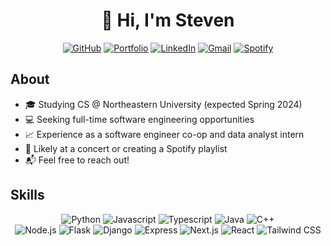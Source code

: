 <div id="intro" align="center">
  <h1>👋 Hi, I'm Steven</h1>
</div>

<p align="center">
  <a href="https://github.com/stevenxngo" target="_blank"><img alt="GitHub" src="https://img.shields.io/badge/-@stevenxngo-181717?style=for-the-badge&logo=GitHub&logoColor=white"></a>
  <a href="mailto:steventxngo@gmail.com" target="_blank"><img alt="Portfolio" src="https://img.shields.io/badge/-Portfolio-38b2ac?style=for-the-badge"></a>
  <a href="https://www.linkedin.com/in/stevenxngo" target="_blank"><img alt="LinkedIn" src="https://img.shields.io/badge/-LinkedIn-0077B5?style=for-the-badge&logo=Linkedin&logoColor=white"></a>
  <a href="mailto:steventxngo@gmail.com" target="_blank"><img alt="Gmail" src="https://img.shields.io/badge/-Gmail-EA4335?style=for-the-badge&logo=Gmail&logoColor=white"></a>
  <a href="https://open.spotify.com/user/a202jrbuwjn17aw171oymxokf" target="_blank"><img alt="Spotify" src="https://img.shields.io/badge/-Spotify-1DB954?style=for-the-badge&logo=Spotify&logoColor=white"></a>
</p>

<h2 id="about">About</h2>

- 🎓 Studying CS @ Northeastern University (expected Spring 2024)
- 💻 Seeking full-time software engineering opportunities
- 📈 Experience as a software engineer co-op and data analyst intern
- 🎵 Likely at a concert or creating a Spotify playlist
- 📬 Feel free to reach out!

<h2 id="skills">Skills</h2>

<div align="center">
  <img alt="Python" src="https://img.shields.io/badge/-Python-3776AB?style=for-the-badge&logo=Python&logoColor=white">
  <img alt="Javascript" src="https://img.shields.io/badge/-Javascript-F7DF1E?style=for-the-badge&logo=Javascript&logoColor=white">
  <img alt="Typescript" src="https://img.shields.io/badge/-Typescript-3776AB?style=for-the-badge&logo=Python&logoColor=white">
  <img alt="Java" src="https://img.shields.io/badge/-Java-F80000?style=for-the-badge&logo=Java&logoColor=white">
  <img alt="C++" src="https://img.shields.io/badge/-C++-00599C?style=for-the-badge&logo=C++&logoColor=white">
</div>

<div align="center">
  <img alt="Node.js" src="https://img.shields.io/badge/-Node.js-339933?style=for-the-badge&logo=Node.js&logoColor=white">
  <img alt="Flask" src="https://img.shields.io/badge/-Flask-000000?style=for-the-badge&logo=Flask&logoColor=white">
  <img alt="Django" src="https://img.shields.io/badge/-Django-092E20?style=for-the-badge&logo=Django&logoColor=white">
  <img alt="Express" src="https://img.shields.io/badge/-Express-000000?style=for-the-badge&logo=Express&logoColor=white">
  <img alt="Next.js" src="https://img.shields.io/badge/-Next.js-000000?style=for-the-badge&logo=Next.js&logoColor=white">
  <img alt="React" src="https://img.shields.io/badge/-React-61DAFB?style=for-the-badge&logo=React&logoColor=white">
  <img alt="Tailwind CSS" src="https://img.shields.io/badge/-Tailwind_CSS-06B6D4?style=for-the-badge&logo=TailwindCSS&logoColor=white">
<!--   <img alt="Bootstrap" src="https://img.shields.io/badge/-Bootstrap-7952B3?style=for-the-badge&logo=Bootstrap&logoColor=white"> -->
</div>

<!--
<div align="center">
  <img alt="MongoDB" src="https://img.shields.io/badge/-MongoDB-47A248?style=for-the-badge&logo=MongoDB&logoColor=white">
  <img alt="SQLite" src="https://img.shields.io/badge/-SQLite-003B57?style=for-the-badge&logo=SQLite&logoColor=white">
  <img alt="PostgreSQL" src="https://img.shields.io/badge/-PostgreSQL-4169E1?style=for-the-badge&logo=PostgreSQL&logoColor=white">
</div>
-->

<!--
**stevenxngo/stevenxngo** is a ✨ _special_ ✨ repository because its `README.md` (this file) appears on your GitHub profile.

Here are some ideas to get you started:

- 🔭 I’m currently working on ...
- 🌱 I’m currently learning ...
- 👯 I’m looking to collaborate on ...
- 🤔 I’m looking for help with ...
- 💬 Ask me about ...
- 📫 How to reach me: ...
- 😄 Pronouns: ...
- ⚡ Fun fact: ...
-->
